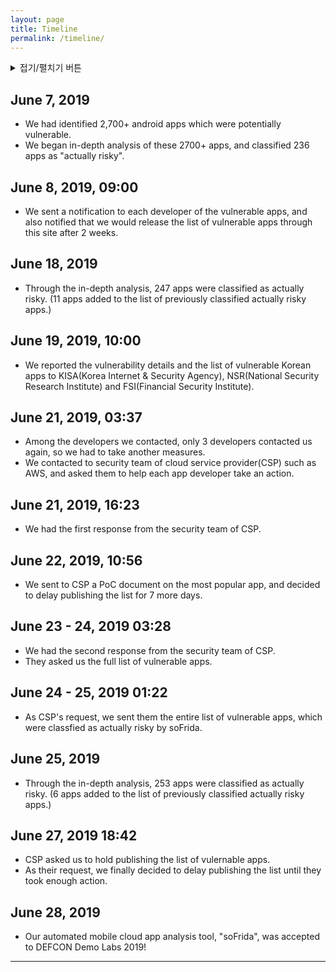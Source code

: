 ```yaml
---
layout: page
title: Timeline
permalink: /timeline/
---
```


<details>
<summary>접기/펼치기 버튼</summary>
<div markdown="1">

|제목|내용|
|--|--|
|1|1|
|2|10|

</div>
</details>

## June 7, 2019

- We had identified 2,700+ android apps which were potentially vulnerable.
- We began in-depth analysis of these 2700+ apps, and classified 236 apps as "actually risky".

## June 8, 2019, 09:00

- We sent a notification to each developer of the vulnerable apps, and also notified that we would release the list of vulnerable apps through this site after 2 weeks.

## June 18, 2019

- Through the in-depth analysis, 247 apps were classified as actually risky. (11 apps added to the list of previously classified actually risky apps.)

## June 19, 2019, 10:00

- We reported the vulnerability details and the list of vulnerable Korean apps to KISA(Korea Internet & Security Agency), NSR(National Security Research Institute) and FSI(Financial Security Institute).

## June 21, 2019, 03:37 

- Among the developers we contacted, only 3 developers contacted us again, so we had to take another measures.
- We contacted to security team of cloud service provider(CSP) such as AWS, and asked them to help each app developer take an action.

## June 21, 2019, 16:23

- We had the first response from the security team of CSP.

## June 22, 2019, 10:56

- We sent to CSP a PoC document on the most popular app, and decided to delay publishing the list for 7 more days.

## June 23 - 24, 2019 03:28

- We had the second response from the security team of CSP.
- They asked us the full list of vulnerable apps.

## June 24 - 25, 2019 01:22

- As CSP's request, we sent them the entire list of vulnerable apps, which were classfied as actually risky by soFrida. 

## June 25, 2019

- Through the in-depth analysis, 253 apps were classified as actually risky. (6 apps added to the list of previously classified actually risky apps.)

## June 27, 2019 18:42

- CSP asked us to hold publishing the list of vulernable apps.
- As their request, we finally decided to delay publishing the list until they took enough action.

## June 28, 2019

- Our automated mobile cloud app analysis tool, "soFrida", was accepted to DEFCON Demo Labs 2019!

---



